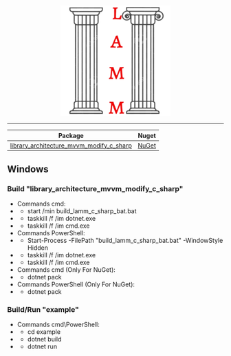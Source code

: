 <p align="center">
<img src="https://raw.githubusercontent.com/antonpichka/library_architecture_mvvm_modify/main/assets/logo_lamm.png" alt="Logo LAMM"/>
</p>

--- 

| Package                                                                                                               | Nuget                                                                                                                                            |
|-----------------------------------------------------------------------------------------------------------------------|------------------------------------------------------------------------------------------------------------------------------------------------|
| [library_architecture_mvvm_modify_c_sharp](https://github.com/antonpichka/library_architecture_mvvm_modify_c_sharp/tree/main/library_architecture_mvvm_modify_c_sharp) | [NuGet](https://www.nuget.org/packages/library_architecture_mvvm_modify_c_sharp) |

## Windows

### Build "library_architecture_mvvm_modify_c_sharp"

- Commands cmd:
- - start /min build_lamm_c_sharp_bat.bat
- - taskkill /f /im dotnet.exe
- - taskkill /f /im cmd.exe
- Commands PowerShell:
- - Start-Process -FilePath "build_lamm_c_sharp_bat.bat" -WindowStyle Hidden
- - taskkill /f /im dotnet.exe
- - taskkill /f /im cmd.exe
- Commands cmd (Only For NuGet):
- - dotnet pack
- Commands PowerShell (Only For NuGet):
- - dotnet pack

### Build/Run "example"

- Commands cmd\PowerShell:
- - cd example
- - dotnet build
- - dotnet run